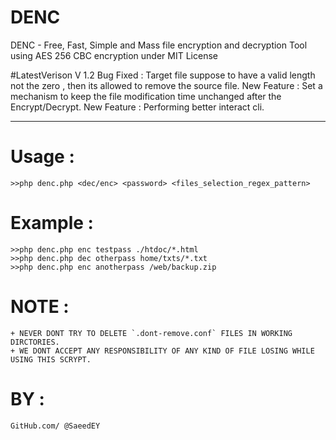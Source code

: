 # DENC
DENC - Free, Fast, Simple and Mass file encryption and decryption Tool using AES 256 CBC encryption
under MIT License

#LatestVerison
V 1.2
Bug Fixed : Target file suppose to have a valid length not the zero , then its allowed to remove the source file.
New Feature : Set a mechanism to keep the file modification time unchanged after the Encrypt/Decrypt.
New Feature : Performing better interact cli.

<hr>

# Usage :
	>>php denc.php <dec/enc> <password> <files_selection_regex_pattern>

# Example : 
	>>php denc.php enc testpass ./htdoc/*.html
	>>php denc.php dec otherpass home/txts/*.txt
	>>php denc.php enc anotherpass /web/backup.zip

# NOTE : 
	+ NEVER DONT TRY TO DELETE `.dont-remove.conf` FILES IN WORKING DIRCTORIES.
	+ WE DONT ACCEPT ANY RESPONSIBILITY OF ANY KIND OF FILE LOSING WHILE USING THIS SCRYPT.
# BY :
	GitHub.com/ @SaeedEY
